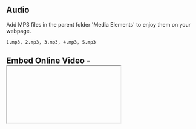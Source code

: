 ## Audio
Add MP3 files in the parent folder 'Media Elements' to enjoy them on your webpage.
```
1.mp3, 2.mp3, 3.mp3, 4.mp3, 5.mp3
```

## Embed Online Video - <iframe>
You have to go to 'www.youtube.com' and copy the embed code
<br>
### Here how you can do it exactly:
```
Open 'www.youtube.com'

Choose a video you want to embed

Click on 'Share'

Select 'Embed' option

Click on 'Copy' at the bottom-right corner on the pop-up box

Paste the copied link into your iframe 'src' attribute 
```

### Here how it looks like:
```
<iframe src = "https://www.youtube.com/embed/...custom_URL_slug">